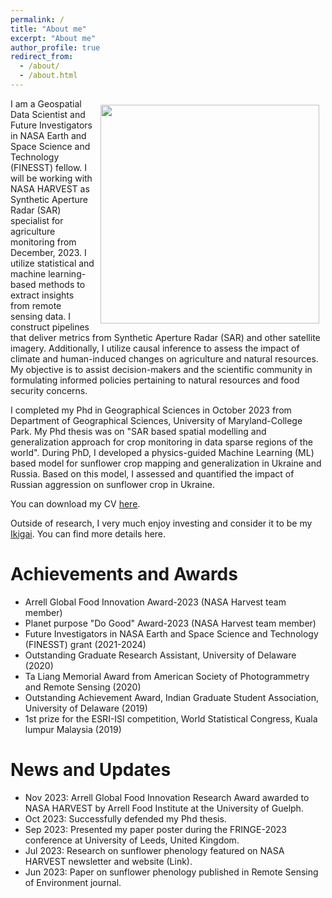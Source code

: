 ```yaml
---
permalink: /
title: "About me"
excerpt: "About me"
author_profile: true
redirect_from: 
  - /about/
  - /about.html
---
```


<img style="float: right; padding: 10px 10px 10px 10px;" src="https://abdul-qadirr.github.io/images/sunflower_fields%20mapped%20in%20Hungary%20for%202018.png" width=350>
I am a Geospatial Data Scientist and Future Investigators in NASA Earth and Space Science and Technology (FINESST) fellow. I will be working with NASA HARVEST as Synthetic Aperture Radar (SAR) specialist for agriculture monitoring from December, 2023. I utilize statistical and machine learning-based methods to extract insights from remote sensing data. I construct pipelines that deliver metrics from Synthetic Aperture Radar (SAR) and other satellite imagery. Additionally, I utilize causal inference to assess the impact of climate and human-induced changes on agriculture and natural resources. My objective is to assist decision-makers and the scientific community in formulating informed policies pertaining to natural resources and food security concerns.

I completed my Phd in Geographical Sciences in October 2023 from Department of Geographical Sciences, University of Maryland-College Park. My Phd thesis was on
"SAR based spatial modelling and generalization approach for crop monitoring in data sparse regions of the world". During PhD, I developed a physics-guided Machine Learning (ML) based model for sunflower crop mapping and generalization in Ukraine and Russia. Based on this model, I assessed and quantified the impact of Russian aggression on sunflower crop in Ukraine.

You can download my CV [here](http://hannah-rae.github.io/files/Kerner_Hannah_CV.pdf).

Outside of research, I very much enjoy investing and consider it to be my [Ikigai](https://en.wikipedia.org/wiki/Ikigai). You can find more details here.

Achievements and Awards
======
- Arrell Global Food Innovation Award-2023 (NASA Harvest team member)
- Planet purpose "Do Good" Award-2023 (NASA Harvest team member)
- Future Investigators in NASA Earth and Space Science and Technology (FINESST) grant (2021-2024)
- Outstanding Graduate Research Assistant, University of Delaware (2020) 
- Ta Liang Memorial Award from American Society of Photogrammetry and Remote Sensing (2020)
- Outstanding Achievement Award, Indian Graduate Student Association, University of Delaware (2019)
- 1st prize for the ESRI-ISI competition, World Statistical Congress, Kuala lumpur Malaysia (2019)

News and Updates
======
- Nov 2023: Arrell Global Food Innovation Research Award awarded to NASA HARVEST by Arrell Food Institute at the University of Guelph.
- Oct 2023: Successfully defended my Phd thesis.
- Sep 2023: Presented my paper poster during the FRINGE-2023 conference at University of Leeds, United Kingdom.
- Jul 2023: Research on sunflower phenology featured on NASA HARVEST newsletter and website (Link).
- Jun 2023: Paper on sunflower phenology published in Remote Sensing of Environment journal.

